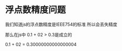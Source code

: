# 浮点数精度问题

我们知道js的浮点数精度是IEEE754的标准 所以会丢失精度

那么在js中 0.1 + 02 > 0.3是成立的

0.1 + 02 = 0.30000000000000004